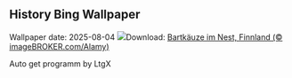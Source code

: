 ## History Bing Wallpaper
Wallpaper date: 2025-08-04
![](https://www.bing.com/th?id=OHR.LaplandOwl_DE-DE9006060436_UHD.jpg&w=1000)Download: [Bartkäuze im Nest, Finnland (© imageBROKER.com/Alamy)](https://www.bing.com/th?id=OHR.LaplandOwl_DE-DE9006060436_UHD.jpg)

Auto get programm by LtgX
